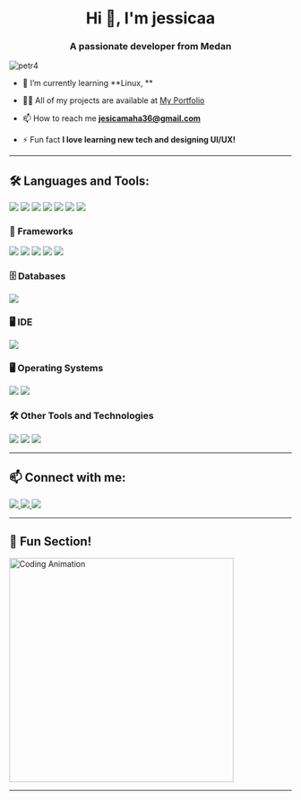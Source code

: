 <h1 align="center">Hi 👋, I'm jessicaa</h1>
<h3 align="center">A passionate developer from Medan</h3>

<p align="left"> <img src="https://komarev.com/ghpvc/?username=petr4&label=Profile%20views&color=0e75b6&style=flat" alt="petr4" /> </p>

- 🌱 I’m currently learning **Linux, **

- 👨‍💻 All of my projects are available at [My Portfolio](https://github.com/jessicaaa)

- 📫 How to reach me **jesicamaha36@gmail.com**

- ⚡ Fun fact **I love learning new tech and designing UI/UX!**

---

## 🛠️ Languages and Tools:
<p align="left">
  <img src="https://img.shields.io/badge/HTML5-E34F26?style=for-the-badge&logo=html5&logoColor=white"/>
  <img src="https://img.shields.io/badge/CSS3-1572B6?style=for-the-badge&logo=css3&logoColor=white"/>
  <img src="https://img.shields.io/badge/JAVASCRIPT-F7DF1E?style=for-the-badge&logo=javascript&logoColor=black"/>
  <img src="https://img.shields.io/badge/JAVA-007396?style=for-the-badge&logo=java&logoColor=white"/>
  <img src="https://img.shields.io/badge/C%2B%2B-00599C?style=for-the-badge&logo=c%2B%2B&logoColor=white"/>
  <img src="https://img.shields.io/badge/C-00599C?style=for-the-badge&logo=c&logoColor=white"/>
  <img src="https://img.shields.io/badge/PHP-777BB4?style=for-the-badge&logo=php&logoColor=white"/>
</p>

### 🔨 Frameworks
<p align="left">
  <img src="https://img.shields.io/badge/NODE.JS-339933?style=for-the-badge&logo=nodedotjs&logoColor=white"/>
  <img src="https://img.shields.io/badge/REACT-61DAFB?style=for-the-badge&logo=react&logoColor=black"/>
  <img src="https://img.shields.io/badge/LARAVEL-FF2D20?style=for-the-badge&logo=laravel&logoColor=white"/>
  <img src="https://img.shields.io/badge/BOOTSTRAP-7952B3?style=for-the-badge&logo=bootstrap&logoColor=white"/>
  <img src="https://img.shields.io/badge/TAILWINDCSS-06B6D4?style=for-the-badge&logo=tailwindcss&logoColor=white"/>
</p>

### 🗄️ Databases
<p align="left">
  <img src="https://img.shields.io/badge/MYSQL-4479A1?style=for-the-badge&logo=mysql&logoColor=white"/>
</p>

### 🖥️ IDE
<p align="left">
  <img src="https://img.shields.io/badge/VISUAL%20STUDIO%20CODE-007ACC?style=for-the-badge&logo=visualstudiocode&logoColor=white"/>
</p>

### 🖥️ Operating Systems
<p align="left">
  <img src="https://img.shields.io/badge/UBUNTU-E95420?style=for-the-badge&logo=ubuntu&logoColor=white"/>
  <img src="https://img.shields.io/badge/WINDOWS-0078D6?style=for-the-badge&logo=windows&logoColor=white"/>
</p>

### 🛠️ Other Tools and Technologies
<p align="left">
  <img src="https://img.shields.io/badge/GIT-F05032?style=for-the-badge&logo=git&logoColor=white"/>
  <img src="https://img.shields.io/badge/XAMPP-FB7A24?style=for-the-badge&logo=xampp&logoColor=white"/>
  <img src="https://img.shields.io/badge/FIGMA-F24E1E?style=for-the-badge&logo=figma&logoColor=white"/>
</p>

---

## 📫 Connect with me:
<p align="left">
  <a href="https://linkedin.com/in/jesica-eldamaris-maha" target="blank">
    <img src="https://img.shields.io/badge/LINKEDIN-0A66C2?style=for-the-badge&logo=linkedin&logoColor=white"/>
  </a>
  <a href="https://instagram.com/jesicaa_el" target="blank">
    <img src="https://img.shields.io/badge/INSTAGRAM-E4405F?style=for-the-badge&logo=instagram&logoColor=white"/>
  </a>
  <a href="mailto:jesicamaha36@gmail.com">
    <img src="https://img.shields.io/badge/GMAIL-D14836?style=for-the-badge&logo=gmail&logoColor=white"/>
  </a>
</p>

---

## 🎨 Fun Section!
<img src="https://cdn.dribbble.com/users/730703/screenshots/6581243/avento.gif" alt="Coding Animation" width="400"/>

---


